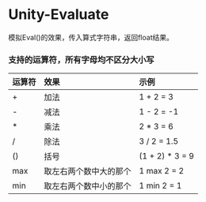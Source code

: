 # Unity-Evaluate
模拟Eval()的效果，传入算式字符串，返回float结果。

### 支持的运算符，所有字母均不区分大小写

| 运算符 | 效果 | 示例 |
| ----------- | :------------ | :------------ |
| + | 加法 | 1 + 2 = 3 |
| - | 减法 | 1 - 2 = -1 |
| * | 乘法 | 2 * 3 = 6 |
| / | 除法 | 3 / 2 = 1.5 |
| () | 括号 | (1 + 2) * 3 = 9 |
| max | 取左右两个数中大的那个 | 1 max 2 = 2 |
| min | 取左右两个数中小的那个 | 1 min 2 = 1 |
